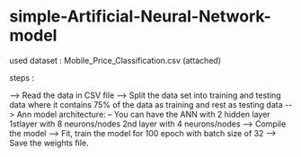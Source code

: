 # simple-Artificial-Neural-Network-model

used dataset : Mobile_Price_Classification.csv (attached)

steps :

  --> Read the data in CSV file
  --> Split the data set into training and testing data where it contains 75% of the data as training and rest as testing data
  --> Ann model architecture: – You can have the ANN with 2 hidden layer
          1stlayer with 8 neurons/nodes
          2nd layer with 4 neurons/nodes
  --> Compile the model 
  --> Fit, train the model for 100 epoch with batch size of 32
  --> Save the weights file.
